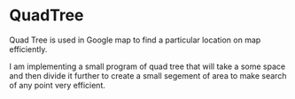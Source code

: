 # QuadTree

Quad Tree is used in Google map to find a particular location on map efficiently.

I am implementing a  small program of quad tree that will take a some space and then divide it further to create a small segement of area to make search of any point very efficient.



